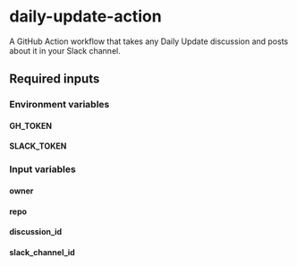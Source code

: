 # daily-update-action
A GitHub Action workflow that takes any Daily Update discussion and posts about it in your Slack channel.

## Required inputs
### Environment variables
#### GH_TOKEN

#### SLACK_TOKEN

### Input variables
#### owner

#### repo

#### discussion_id

#### slack_channel_id

